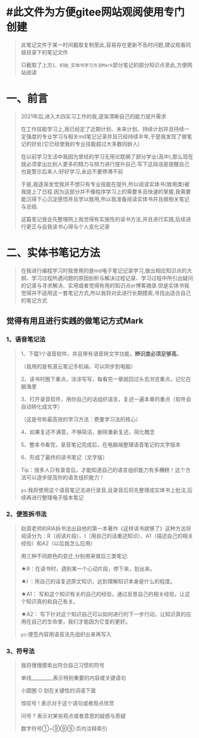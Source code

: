 # #此文件为方便gitee网站观阅使用专门创建

> 此笔记文件于某一时间截取复制至此,容易存在更新不及时问题,建议观看同级目录下的笔记文件
>
> 只截取了上方`1、初始_实体书学习方法Mark`部分笔记的部分知识点至此,方便网站阅读

# 一、前言

>2021年后,进入大四实习工作的我,逐渐清晰自己的能力提升需求
>
>在工作技能学习上,我已经定了近期计划、未来计划、持续计划并且持续一定强度的专业学习与相关md笔记记录并且已经持续半年,于是我发现了做笔记的好处(它已经使我的专业技能超过大多数同龄人)
>
>在以前学习生活中我因为曾经的学习无用论耽搁了部分学业(高中),那么现在就必须拿出比别人更多的精力与努力进行提升自己.写下这段话是提醒自己也是警示后来人:好好学习,永远不要停滞不前
>
>于是,我逐渐发觉我并不想只有专业技能在提升,所以阅读实体书(致用类)被我提上了日程.因为这部分并不像程序学习上的需要多且快速的掌握,我需要能沉得下心沉淀感悟并且学以致用,所以我准备阅读实体书并且做相关笔记与总结.
>
>这篇笔记我会先整理网上我觉得有实施性的读书方法,并且进行实践,后续进行更正与自我读书心得与个人变化记录



# 二、实体书笔记方法

> 在我进行编程学习时我使用的是md电子笔记记录学习,做出相应知识点的大纲、学习过程所遇问题的原因剖析与解决过程记录、学习过程中所引出疑问的记录与寻求解决、实用或者觉得有用的知识点or博客摘录.但是实体书我觉得并不适用这一套笔记方式,所以我将对此进行长期摸索,寻找出适合自己的笔记方式

## 觉得有用且进行实践的做笔记方式Mark

### 1、语音笔记法

>1、下载1个语音软件，并且带有语音转文字功能，**辨识度必须足够高**。
>
>（我用的是有道云笔记手机端，可以同步到电脑）
>
>2、读书时圈下重点，涂涂写写，每看完一章就回过头去浏览重点，记忆在脑海里
>
>3、打开录音软件，用你自己的话组织语言，复述一遍本章的重点（软件会自动转化成文字）
>
>（这是号称最高效的学习方法：费曼学习法的核心）
>
>4、如果复述不满意，不够简洁，删除重新复述，简化概念
>
>5、整本书看完，录音笔记完成后，在电脑端整理语音笔记的文字版本
>
>6、形成了最终的读书笔记（文字版）
>
>Tip：很多人只有录音后，才能知道自己的语言组织能力有多糟糕！这个方法可以逐步提高你的语言组织能力！
>
>`ps`:我将使用这个语音笔记法进行录音,且录音后将先整理成实体书上批注,后续再进行整理电子版本笔记

### 2、便签拆书法

>赵周老师的RIA拆书法出自他的第一本著作《这样读书就够了》这种方法将阅读分为：R（阅读片段）、I（用自己的话重述知识）、A1（描述自己的相关经验）和A2（以后我怎么应用）
>
>用三种不同颜色的变迁,分别用来做后三类笔记:
>
>★R：在读书时，遇到某一个心动片段，停下来，划出来。
>
>★I ：用自己的话复述原文知识，达到理解知识本身是什么的程度。
>
>★A1： 写和这个知识有关的自己的经验，通过反思自己的相关经验，让这个知识真的和自己有关。
>
>★A2： 写下针对这个知识自己可以如何进行的下一步行动，让知识真的应用在自己的生命里，我们才能因为它变的更好。
>
>`ps`:便签内容用语音法先组织出来再写入

### 3、符号法

> 我将慢慢摸索出符合自己习惯的符号
>
> 单线_________表示特别重要的内容或关键语句
>
> 小圆圈 O 划在关键性的词语下面
>
> 惊叹号 ! 表示对于这个语句或者观点欣赏
>
> 问号 ? 表示对某些观点或者意思的疑惑与质疑
>
> 数字符号①~⑨⑨⑨:页内注释索引























